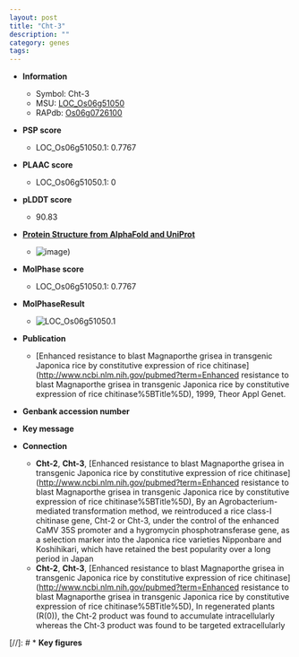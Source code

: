 ```yaml
---
layout: post
title: "Cht-3"
description: ""
category: genes
tags: 
---
```


* **Information**  
    + Symbol: Cht-3  
    + MSU: [LOC_Os06g51050](http://rice.plantbiology.msu.edu/cgi-bin/ORF_infopage.cgi?orf=LOC_Os06g51050)  
    + RAPdb: [Os06g0726100](http://rapdb.dna.affrc.go.jp/viewer/gbrowse_details/irgsp1?name=Os06g0726100)  

* **PSP score**  
    + LOC_Os06g51050.1: 0.7767 

* **PLAAC score**  
    + LOC_Os06g51050.1: 0 

* **pLDDT score**
    + 90.83

* **[Protein Structure from AlphaFold and UniProt](https://www.uniprot.org/uniprotkb/P24626/entry#structure)**
    + ![image](https://ricepsp.github.io/images/P/AF-P24626-F1.png))

* **MolPhase score**
    + LOC_Os06g51050.1: 0.7767

* **MolPhaseResult**
    + ![LOC_Os06g51050.1](https://ricepsp.github.io/pictures/LOC_Os06g/LOC_Os06g51050.1.png)

* **Publication**  
    + [Enhanced resistance to blast Magnaporthe grisea in transgenic Japonica rice by constitutive expression of rice chitinase](http://www.ncbi.nlm.nih.gov/pubmed?term=Enhanced resistance to blast Magnaporthe grisea in transgenic Japonica rice by constitutive expression of rice chitinase%5BTitle%5D), 1999, Theor Appl Genet.

* **Genbank accession number**  

* **Key message**  

* **Connection**  
    + __Cht-2__, __Cht-3__, [Enhanced resistance to blast Magnaporthe grisea in transgenic Japonica rice by constitutive expression of rice chitinase](http://www.ncbi.nlm.nih.gov/pubmed?term=Enhanced resistance to blast Magnaporthe grisea in transgenic Japonica rice by constitutive expression of rice chitinase%5BTitle%5D), By an Agrobacterium-mediated transformation method, we reintroduced a rice class-I chitinase gene, Cht-2 or Cht-3, under the control of the enhanced CaMV 35S promoter and a hygromycin phosphotransferase gene, as a selection marker into the Japonica rice varieties Nipponbare and Koshihikari, which have retained the best popularity over a long period in Japan
    + __Cht-2__, __Cht-3__, [Enhanced resistance to blast Magnaporthe grisea in transgenic Japonica rice by constitutive expression of rice chitinase](http://www.ncbi.nlm.nih.gov/pubmed?term=Enhanced resistance to blast Magnaporthe grisea in transgenic Japonica rice by constitutive expression of rice chitinase%5BTitle%5D), In regenerated plants (R(0)), the Cht-2 product was found to accumulate intracellularly whereas the Cht-3 product was found to be targeted extracellularly

[//]: # * **Key figures**  



